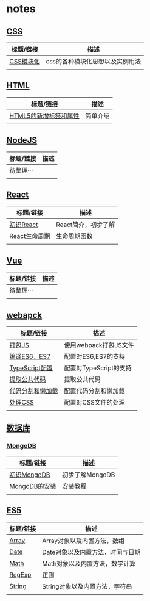 # notes

## [CSS](./CSS)

|            标题/链接            |              描述               |
| :-----------------------------: | :-----------------------------: |
| [CSS模块化](./CSS/CSS模块化.md) | css的各种模块化思想以及实例用法 |
|                                 |                                 |

## [HTML](./HTML)

| 标题/链接                                                | 描述     |
| -------------------------------------------------------- | -------- |
| [HTML5的新增标签和属性](./HTML/HTML5的新增标签和属性.md) | 简单介绍 |
|                                                          |          |



## [NodeJS](./NodeJS)
| 标题/链接 | 描述 |
| --------- | ---- |
| 待整理··· |      |
|           |      |




## [React](./react)
| 标题/链接                                 | 描述                |
| ----------------------------------------- | ------------------- |
| [初识React](./react/react.md)             | React简介，初步了解 |
| [React生命周期](./react/react生命周期.md) | 生命周期函数        |
|                                           |                     |



## [Vue](./Vue)
| 标题/链接 | 描述 |
| --------- | ---- |
| 待整理··· |      |
|           |      |




## [webapck](./webpack学习笔记)

| 标题/链接                                                    | 描述                   |
| ------------------------------------------------------------ | ---------------------- |
| [打包JS](./webpack学习笔记/3-2-打包js/打包JS.md)             | 使用webpack打包JS文件  |
| [编译ES6，ES7](./webpack学习笔记/3-3-编译ES6-7/编译ES6-7.md) | 配置对ES6,ES7的支持    |
| [TypeScript配置](./webpack学习笔记/3-4-TypeScript配置/Typescript配置.md) | 配置对TypeScript的支持 |
| [提取公共代码](./webpack学习笔记/3-5提取公共代码/提取公共代码.md) | 提取公共代码           |
| [代码分割和懒加载](./webpack学习笔记/3-6代码分割和懒加载/代码分割和懒加载.md) | 配置代码分割和懒加载   |
| [处理CSS](./webpack学习笔记/3-9处理CSS/处理CSS.md)           | 配置对CSS文件的处理    |
|                                                              |                        |




## [数据库](./数据库)
### [MongoDB](./数据库/MongoDB)

| 标题/链接                                          | 描述            |
| -------------------------------------------------- | --------------- |
| [初识MongoDB](./数据库/MongoDB/初识MongoDB.md)     | 初步了解MongoDB |
| [MongoDB的安装](./数据库/MongoDB/MongoDB的安装.md) | 安装教程        |
|                                                    |                 |



## [ES5](./ES5)
| 标题/链接                 | 描述                             |
| ------------------------- | -------------------------------- |
| [Array](./ES5/Array.md)   | Array对象以及内置方法，数组      |
| [Date](./ES5/Date.md)     | Date对象以及内置方法，时间与日期 |
| [Math](./ES5/Math.md)     | Math对象以及内置方法，数学计算   |
| [RegExp](./ES5/RegExp.md) | 正则                             |
| [String](./ES5/String.md) | String对象以及内置方法，字符串   |
|                           |                                  |


